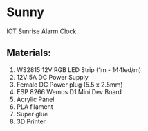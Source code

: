 # Sunny
IOT Sunrise Alarm Clock

## Materials:
1. WS2815 12V RGB LED Strip (1m - 144led/m)
2. 12V 5A DC Power Supply
3. Female DC Power plug (5.5 x 2.5mm)
4. ESP 8266 Wemos D1 Mini Dev Board
5. Acrylic Panel
6. PLA filament
7. Super glue
8. 3D Printer
